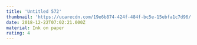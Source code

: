 ```yaml
---
title: 'Untitled 572'
thumbnail: 'https://ucarecdn.com/19e6b874-424f-484f-bc5e-15ebfa1c7d96/'
date: 2018-12-22T07:02:21.000Z
material: Ink on paper
rating: 4
---
```

